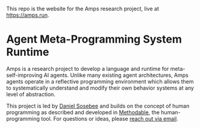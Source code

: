 This repo is the website for the Amps research project, live at https://amps.run.

# Agent Meta-Programming System Runtime

Amps is a research project to develop a language and runtime for meta-self-improving AI agents. Unlike many existing agent architectures, Amps agents operate in a reflective programming environment which allows them to systematically understand and modify their own behavior systems at any level of abstraction.

This project is led by [Daniel Sosebee](https://danielsosebee.com) and builds on the concept of human programming as described and developed in [Methodable](https://a.methodable.com), the human-programming tool. For questions or ideas, please [reach out via email](mailto:daniel@harmonic.so).
